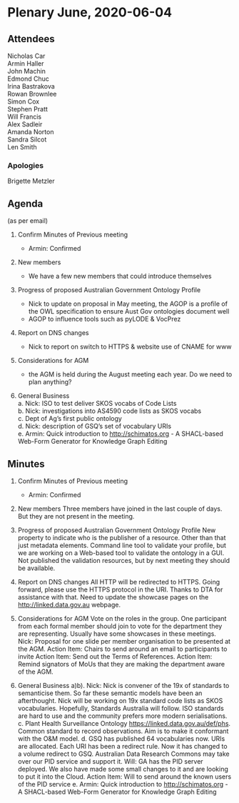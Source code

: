 # Plenary June, 2020-06-04

## Attendees
Nicholas Car  
Armin Haller  
John Machin  
Edmond Chuc  
Irina Bastrakova  
Rowan Brownlee  
Simon Cox  
Stephen Pratt  
Will Francis  
Alex Sadleir  
Amanda Norton  
Sandra Silcot  
Len Smith  


### Apologies
Brigette Metzler


## Agenda
(as per email)

1. Confirm Minutes of Previous meeting
    - Armin: Confirmed

2. New members
   - We have a few new members that could introduce themselves

3. Progress of proposed Australian Government Ontology Profile
   - Nick to update on proposal in May meeting, the AGOP is a profile of the OWL specification to ensure Aust Gov ontologies document well
   - AGOP to influence tools such as pyLODE & VocPrez

4. Report on DNS changes
   - Nick to report on switch to HTTPS & website use of CNAME for www

5. Considerations for AGM
   - the AGM is held during the August meeting each year. Do we need to plan anything?

6. General Business  
    a. Nick: ISO to test deliver SKOS vocabs of Code Lists  
    b. Nick: investigations into AS4590 code lists as SKOS vocabs  
    c. Dept of Ag’s first public ontology  
    d. Nick: description of GSQ’s set of vocabulary URIs  
    e. Armin: Quick introduction to http://schimatos.org - A SHACL-based Web-Form Generator for Knowledge Graph Editing  


## Minutes

1. Confirm Minutes of Previous meeting
    - Armin: Confirmed

2. New members
   Three members have joined in the last couple of days. But they are not present in the meeting.

3. Progress of proposed Australian Government Ontology Profile
   New property to indicate who is the publisher of a resource. Other than that just metadata elements.
   Command line tool to validate your profile, but we are working on a Web-based tool to validate the ontology in a GUI.
   Not published the validation resources, but by next meeting they should be available.

4. Report on DNS changes
   All HTTP will be redirected to HTTPS. Going forward, please use the HTTPS protocol in the URI.
   Thanks to DTA for assistance with that.
   Need to update the showcase pages on the http://linked.data.gov.au webpage.

5. Considerations for AGM
   Vote on the roles in the group.
   One participant from each formal member should join to vote for the department they are representing.
   Usually have some showcases in these meetings. 
   Nick: Proposal for one slide per member organisation to be presented at the AGM.
   Action Item: Chairs to send around an email to participants to invite
   Action Item: Send out the Terms of References.
   Action Item: Remind signators of MoUs that they are making the department aware of the AGM.

6. General Business
  a)b). Nick: Nick is convener of the 19x of standards to semanticise them.
     So far these semantic models have been an afterthought. Nick will be working on 19x standard code lists as SKOS vocabularies.
     Hopefully, Standards Australia will follow.
     ISO standards are hard to use and the community prefers more modern serialisations.
  c. Plant Health Surveillance Ontology https://linked.data.gov.au/def/phs.
     Common standard to record observations.
     Aim is to make it conformant with the O&M model.
  d. GSQ has published 64 vocabularies now.
     URIs are allocated.
     Each URI has been a redirect rule.
     Now it has changed to a volume redirect to GSQ.
     Australian Data Research Commons may take over our PID service and support it.
     Will: GA has the PID server deployed. We also have made some small changes to it and are looking to put it into the Cloud.
     Action Item: Will to send around the known users of the PID service
  e. Armin: Quick introduction to http://schimatos.org - A SHACL-based Web-Form Generator for Knowledge Graph Editing
